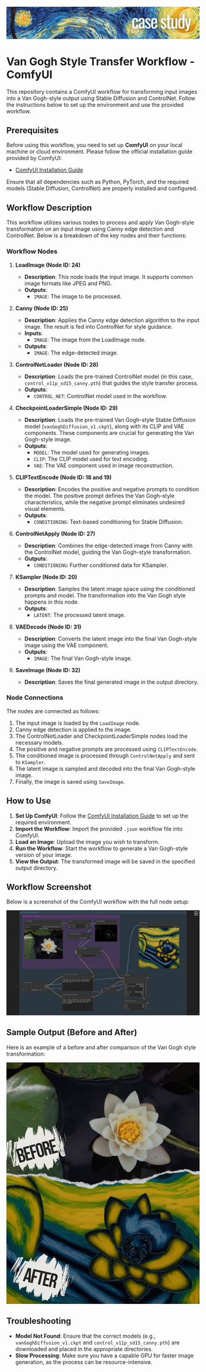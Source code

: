 ![ComfyUI Workflow](/cover_readme.jpg)
# Van Gogh Style Transfer Workflow - ComfyUI

This repository contains a ComfyUI workflow for transforming input images into a Van Gogh-style output using Stable Diffusion and ControlNet. Follow the instructions below to set up the environment and use the provided workflow.

## Prerequisites

Before using this workflow, you need to set up **ComfyUI** on your local machine or cloud environment. Please follow the official installation guide provided by ComfyUI:

- [ComfyUI Installation Guide](https://github.com/comfyanonymous/ComfyUI)

Ensure that all dependencies such as Python, PyTorch, and the required models (Stable Diffusion, ControlNet) are properly installed and configured.

## Workflow Description

This workflow utilizes various nodes to process and apply Van Gogh-style transformation on an input image using Canny edge detection and ControlNet. Below is a breakdown of the key nodes and their functions:

### Workflow Nodes

1. **LoadImage (Node ID: 24)**
   - **Description**: This node loads the input image. It supports common image formats like JPEG and PNG.
   - **Outputs**: 
     - `IMAGE`: The image to be processed.

2. **Canny (Node ID: 25)**
   - **Description**: Applies the Canny edge detection algorithm to the input image. The result is fed into ControlNet for style guidance.
   - **Inputs**: 
     - `IMAGE`: The image from the LoadImage node.
   - **Outputs**: 
     - `IMAGE`: The edge-detected image.

3. **ControlNetLoader (Node ID: 28)**
   - **Description**: Loads the pre-trained ControlNet model (in this case, `control_v11p_sd15_canny.pth`) that guides the style transfer process.
   - **Outputs**:
     - `CONTROL_NET`: ControlNet model used in the workflow.

4. **CheckpointLoaderSimple (Node ID: 29)**
   - **Description**: Loads the pre-trained Van Gogh-style Stable Diffusion model (`vanGoghDiffusion_v1.ckpt`), along with its CLIP and VAE components. These components are crucial for generating the Van Gogh-style image.
   - **Outputs**:
     - `MODEL`: The model used for generating images.
     - `CLIP`: The CLIP model used for text encoding.
     - `VAE`: The VAE component used in image reconstruction.

5. **CLIPTextEncode (Node ID: 18 and 19)**
   - **Description**: Encodes the positive and negative prompts to condition the model. The positive prompt defines the Van Gogh-style characteristics, while the negative prompt eliminates undesired visual elements.
   - **Outputs**:
     - `CONDITIONING`: Text-based conditioning for Stable Diffusion.

6. **ControlNetApply (Node ID: 27)**
   - **Description**: Combines the edge-detected image from Canny with the ControlNet model, guiding the Van Gogh-style transformation.
   - **Outputs**:
     - `CONDITIONING`: Further conditioned data for KSampler.

7. **KSampler (Node ID: 20)**
   - **Description**: Samples the latent image space using the conditioned prompts and model. The transformation into the Van Gogh style happens in this node.
   - **Outputs**:
     - `LATENT`: The processed latent image.

8. **VAEDecode (Node ID: 31)**
   - **Description**: Converts the latent image into the final Van Gogh-style image using the VAE component.
   - **Outputs**:
     - `IMAGE`: The final Van Gogh-style image.

9. **SaveImage (Node ID: 32)**
   - **Description**: Saves the final generated image in the output directory.

### Node Connections

The nodes are connected as follows:

1. The input image is loaded by the `LoadImage` node.
2. Canny edge detection is applied to the image.
3. The ControlNetLoader and CheckpointLoaderSimple nodes load the necessary models.
4. The positive and negative prompts are processed using `CLIPTextEncode`.
5. The conditioned image is processed through `ControlNetApply` and sent to `KSampler`.
6. The latent image is sampled and decoded into the final Van Gogh-style image.
7. Finally, the image is saved using `SaveImage`.

## How to Use

1. **Set Up ComfyUI**: Follow the [ComfyUI Installation Guide](https://github.com/comfyanonymous/ComfyUI) to set up the required environment.
2. **Import the Workflow**: Import the provided `.json` workflow file into ComfyUI.
3. **Load an Image**: Upload the image you wish to transform.
4. **Run the Workflow**: Start the workflow to generate a Van Gogh-style version of your image.
5. **View the Output**: The transformed image will be saved in the specified output directory.

## Workflow Screenshot

Below is a screenshot of the ComfyUI workflow with the full node setup:

![ComfyUI Workflow](/case_study_capture_130924.jpg)

## Sample Output (Before and After)

Here is an example of a before and after comparison of the Van Gogh style transformation:

![Before-After](/Before-after.jpg) 

## Troubleshooting

- **Model Not Found**: Ensure that the correct models (e.g., `vanGoghDiffusion_v1.ckpt` and `control_v11p_sd15_canny.pth`) are downloaded and placed in the appropriate directories.
- **Slow Processing**: Make sure you have a capable GPU for faster image generation, as the process can be resource-intensive.

